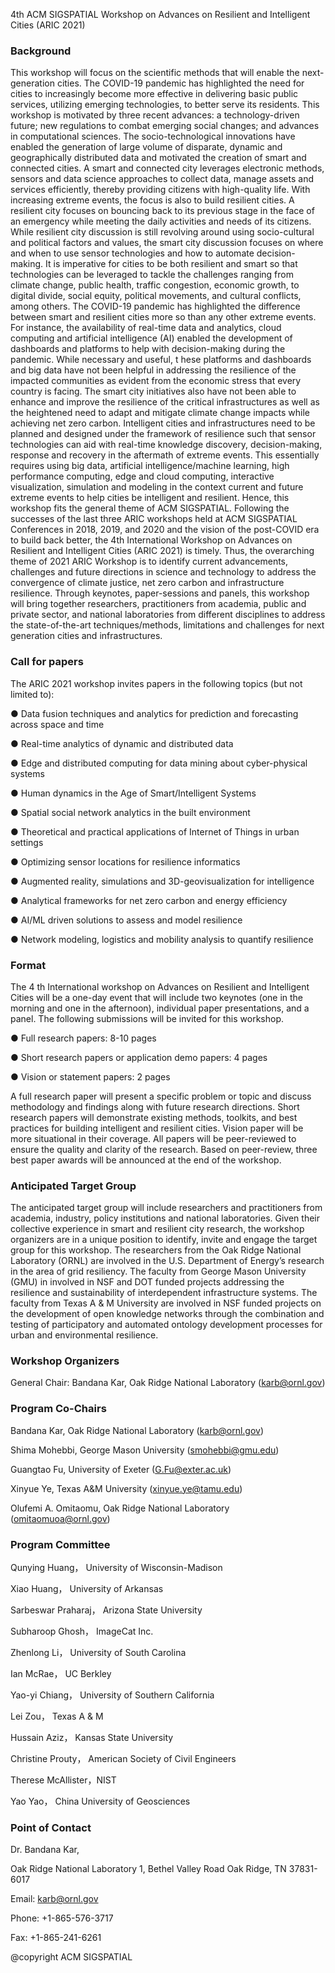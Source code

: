 4th ACM SIGSPATIAL Workshop on Advances on Resilient and Intelligent Cities (ARIC 2021)

### Background
This workshop will focus on the scientific methods that will enable the next-generation cities. The
COVID-19 pandemic has highlighted the need for cities to increasingly become more effective in
delivering basic public services, utilizing emerging technologies, to better serve its residents.
This workshop is motivated by three recent advances: a technology-driven future; new
regulations to combat emerging social changes; and advances in computational sciences.
The socio-technological innovations have enabled the generation of large volume of disparate, dynamic
and geographically distributed data and motivated the creation of smart and connected cities. A smart and
connected city leverages electronic methods, sensors and data science approaches to collect data, manage
assets and services efficiently, thereby providing citizens with high-quality life. With increasing extreme
events, the focus is also to build resilient cities. A resilient city focuses on bouncing back to its previous
stage in the face of an emergency while meeting the daily activities and needs of its citizens. While
resilient city discussion is still revolving around using socio-cultural and political factors and values, the
smart city discussion focuses on where and when to use sensor technologies and how to automate
decision-making. It is imperative for cities to be both resilient and smart so that technologies can be
leveraged to tackle the challenges ranging from climate change, public health, traffic congestion,
economic growth, to digital divide, social equity, political movements, and cultural conflicts, among
others.
The COVID-19 pandemic has highlighted the difference between smart and resilient cities more so than
any other extreme events. For instance, the availability of real-time data and analytics, cloud computing
and artificial intelligence (AI) enabled the development of dashboards and platforms to help with
decision-making during the pandemic. While necessary and useful, t hese platforms and dashboards
and big data have not been helpful in addressing the resilience of the impacted communities as evident
from the economic stress that every country is facing. The smart city initiatives also have not been able to
enhance and improve the resilience of the critical infrastructures as well as the heightened need to adapt
and mitigate climate change impacts while achieving net zero carbon.
Intelligent cities and infrastructures need to be planned and designed under the framework of resilience
such that sensor technologies can aid with real-time knowledge discovery, decision-making, response and
recovery in the aftermath of extreme events. This essentially requires using big data, artificial
intelligence/machine learning, high performance computing, edge and cloud computing, interactive
visualization, simulation and modeling in the context current and future extreme events to help cities be
intelligent and resilient. Hence, this workshop fits the general theme of ACM SIGSPATIAL.
Following the successes of the last three ARIC workshops held at ACM SIGSPATIAL Conferences in
2018, 2019, and 2020 and the vision of the post-COVID era to build back better, the 4th International
Workshop on Advances on Resilient and Intelligent Cities (ARIC 2021) is timely. Thus, the overarching
theme of 2021 ARIC Workshop is to identify current advancements, challenges and future directions in
science and technology to address the convergence of climate justice, net zero carbon and infrastructure
resilience. Through keynotes, paper-sessions and panels, this workshop will bring together researchers,
practitioners from academia, public and private sector, and national laboratories from different disciplines
to address the state-of-the-art techniques/methods, limitations and challenges for next generation cities
and infrastructures.


### Call for papers
The ARIC 2021 workshop invites papers in the following topics (but not limited to):

● Data fusion techniques and analytics for prediction and forecasting across space and time

● Real-time analytics of dynamic and distributed data

● Edge and distributed computing for data mining about cyber-physical systems

● Human dynamics in the Age of Smart/Intelligent Systems

● Spatial social network analytics in the built environment

● Theoretical and practical applications of Internet of Things in urban settings

● Optimizing sensor locations for resilience informatics

● Augmented reality, simulations and 3D-geovisualization for intelligence

● Analytical frameworks for net zero carbon and energy efficiency

● AI/ML driven solutions to assess and model resilience

● Network modeling, logistics and mobility analysis to quantify resilience


### Format
The 4 th International workshop on Advances on Resilient and Intelligent Cities will be a one-day event
that will include two keynotes (one in the morning and one in the afternoon), individual paper
presentations, and a panel. The following submissions will be invited for this workshop.

● Full research papers: 8-10 pages

● Short research papers or application demo papers: 4 pages

● Vision or statement papers: 2 pages

A full research paper will present a specific problem or topic and discuss methodology and findings along
with future research directions. Short research papers will demonstrate existing methods, toolkits, and
best practices for building intelligent and resilient cities. Vision paper will be more situational in their
coverage. All papers will be peer-reviewed to ensure the quality and clarity of the research. Based on
peer-review, three best paper awards will be announced at the end of the workshop.


### Anticipated Target Group
The anticipated target group will include researchers and practitioners from academia, industry, policy
institutions and national laboratories. Given their collective experience in smart and resilient city
research, the workshop organizers are in a unique position to identify, invite and engage the target group
for this workshop. The researchers from the Oak Ridge National Laboratory (ORNL) are involved in the
U.S. Department of Energy’s research in the area of grid resiliency. The faculty from George Mason
University (GMU) in involved in NSF and DOT funded projects addressing the resilience and
sustainability of interdependent infrastructure systems. The faculty from Texas A &amp; M University are
involved in NSF funded projects on the development of open knowledge networks through the
combination and testing of participatory and automated ontology development processes for urban and
environmental resilience.

### Workshop Organizers

General Chair: Bandana Kar, Oak Ridge National Laboratory (karb@ornl.gov)

### Program Co-Chairs

Bandana Kar, Oak Ridge National Laboratory (karb@ornl.gov)

Shima Mohebbi, George Mason University (smohebbi@gmu.edu)

Guangtao Fu, University of Exeter (G.Fu@exter.ac.uk)

Xinyue Ye, Texas A&M University (xinyue.ye@tamu.edu)

Olufemi A. Omitaomu, Oak Ridge National Laboratory (omitaomuoa@ornl.gov)

### Program Committee

Qunying Huang，		University of Wisconsin-Madison

Xiao Huang，		University of Arkansas

Sarbeswar Praharaj， 	Arizona State University

Subharoop Ghosh，		ImageCat Inc.

Zhenlong Li，		University of South Carolina

Ian McRae，	UC Berkley

Yao-yi Chiang，	University of Southern California 

Lei Zou， 		Texas A & M

Hussain	Aziz，		Kansas State University 

Christine Prouty，		American Society of Civil Engineers

Therese McAllister，NIST

Yao Yao， 		China University of Geosciences

### Point of Contact
Dr. Bandana Kar,

Oak Ridge National Laboratory
1, Bethel Valley Road
Oak Ridge, TN 37831-6017

Email: karb@ornl.gov

Phone: +1-865-576-3717

Fax: +1-865-241-6261


@copyright ACM SIGSPATIAL